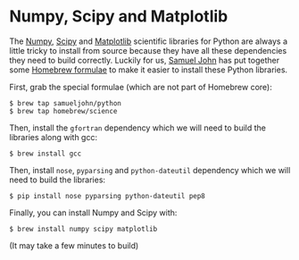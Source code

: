 # Numpy, Scipy and Matplotlib

The [Numpy](http://numpy.scipy.org/), [Scipy](http://www.scipy.org/SciPy) and [Matplotlib](http://matplotlib.org/) scientific libraries for Python are always a little tricky to install from source because they have all these dependencies they need to build correctly. Luckily for us, [Samuel John](http://www.samueljohn.de/) has put together some [Homebrew formulae](https://github.com/samueljohn/homebrew-python) to make it easier to install these Python libraries.

First, grab the special formulae (which are not part of Homebrew core):

    $ brew tap samueljohn/python
    $ brew tap homebrew/science

Then, install the `gfortran` dependency which we will need to build the libraries along with gcc:

    $ brew install gcc

Then, install `nose`, `pyparsing` and `python-dateutil` dependency which we will need to build the libraries:

    $ pip install nose pyparsing python-dateutil pep8

Finally, you can install Numpy and Scipy with:

    $ brew install numpy scipy matplotlib

(It may take a few minutes to build)
